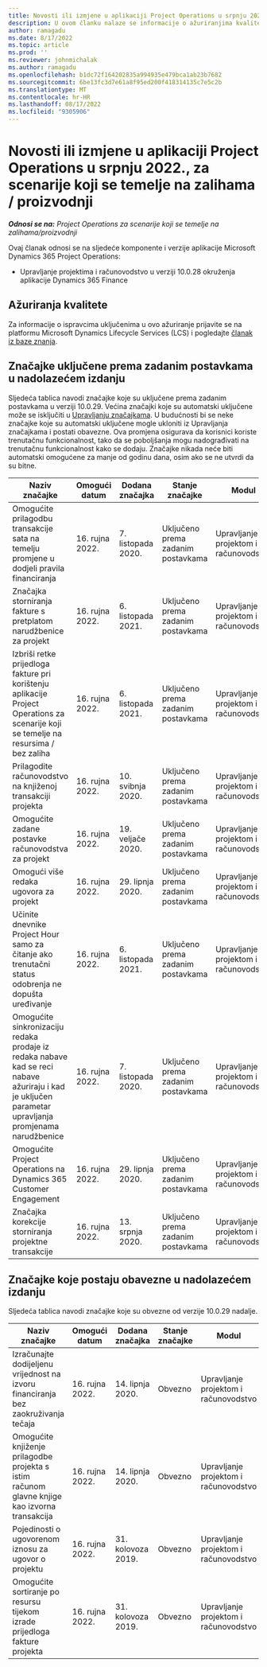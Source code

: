 ```yaml
---
title: Novosti ili izmjene u aplikaciji Project Operations u srpnju 2022., za scenarije koji se temelje na zalihama / proizvodnji
description: U ovom članku nalaze se informacije o ažuriranjima kvalitete dostupnima u izdanju aplikacije Microsoft Dynamics 365 Project Operations iz srpnja 2022. za scenarije koji se temelje na resursu/proizvodnji.
author: ramagadu
ms.date: 8/17/2022
ms.topic: article
ms.prod: ''
ms.reviewer: johnmichalak
ms.author: ramagadu
ms.openlocfilehash: b1dc72f164202835a994935e479bca1ab23b7682
ms.sourcegitcommit: 6be13fc3d7e61a8f95ed200f418314135c7e5c2b
ms.translationtype: MT
ms.contentlocale: hr-HR
ms.lasthandoff: 08/17/2022
ms.locfileid: "9305906"
---
```

# <a name="whats-new-or-changed-in-project-operations-july-2022-for-stockedproduction-based-scenarios"></a>Novosti ili izmjene u aplikaciji Project Operations u srpnju 2022., za scenarije koji se temelje na zalihama / proizvodnji

_**Odnosi se na:** Project Operations za scenarije koji se temelje na zalihama/proizvodnji_

Ovaj članak odnosi se na sljedeće komponente i verzije aplikacije Microsoft Dynamics 365 Project Operations:

- Upravljanje projektima i računovodstvo u verziji 10.0.28 okruženja aplikacije Dynamics 365 Finance

## <a name="quality-updates"></a>Ažuriranja kvalitete

Za informacije o ispravcima uključenima u ovo ažuriranje prijavite se na platformu Microsoft Dynamics Lifecycle Services (LCS) i pogledajte [članak iz baze znanja](https://fix.lcs.dynamics.com/Issue/Details?bugId=694438).

## <a name="features-turned-on-by-default-in-upcoming-release"></a>Značajke uključene prema zadanim postavkama u nadolazećem izdanju

Sljedeća tablica navodi značajke koje su uključene prema zadanim postavkama u verziji 10.0.29. Većina značajki koje su automatski uključene može se isključiti u [Upravljanju značajkama](/dynamics365/fin-ops-core/fin-ops/get-started/feature-management/feature-management-overview). U budućnosti bi se neke značajke koje su automatski uključene mogle ukloniti iz Upravljanja značajkama i postati obavezne. Ova promjena osigurava da korisnici koriste trenutačnu funkcionalnost, tako da se poboljšanja mogu nadograđivati na trenutačnu funkcionalnost kako se dodaju. Značajke nikada neće biti automatski omogućene za manje od godinu dana, osim ako se ne utvrdi da su bitne.

| Naziv značajke | Omogući datum | Dodana značajka | Stanje značajke | Modul |
| --- | --- | --- |--- |--- |
| Omogućite prilagodbu transakcije sata na temelju promjene u dodjeli pravila financiranja | 16. rujna 2022. | 7. listopada 2020. | Uključeno prema zadanim postavkama | Upravljanje projektom i računovodstvo |
| Značajka storniranja fakture s pretplatom narudžbenice za projekt | 16. rujna 2022. | 6. listopada 2021. | Uključeno prema zadanim postavkama | Upravljanje projektom i računovodstvo |
| Izbriši retke prijedloga fakture pri korištenju aplikacije Project Operations za scenarije koji se temelje na resursima / bez zaliha | 16. rujna 2022. | 6. listopada 2021. | Uključeno prema zadanim postavkama | Upravljanje projektom i računovodstvo |
| Prilagodite računovodstvo na knjiženoj transakciji projekta | 16. rujna 2022. | 10. svibnja 2020. | Uključeno prema zadanim postavkama | Upravljanje projektom i računovodstvo |
| Omogućite zadane postavke računovodstva za projekt | 16. rujna 2022. | 19. veljače 2020. | Uključeno prema zadanim postavkama | Upravljanje projektom i računovodstvo |
| Omogući više redaka ugovora za projekt | 16. rujna 2022. | 29. lipnja 2020. | Uključeno prema zadanim postavkama | Upravljanje projektom i računovodstvo |
| Učinite dnevnike Project Hour samo za čitanje ako trenutačni status odobrenja ne dopušta uređivanje | 16. rujna 2022. | 6. listopada 2021. | Uključeno prema zadanim postavkama | Upravljanje projektom i računovodstvo |
| Omogućite sinkronizaciju redaka prodaje iz redaka nabave kad se reci nabave ažuriraju i kad je uključen parametar upravljanja promjenama narudžbenice | 16. rujna 2022. | 7. listopada 2020. | Uključeno prema zadanim postavkama | Upravljanje projektom i računovodstvo |
| Omogućite Project Operations na Dynamics 365 Customer Engagement | 16. rujna 2022. | 29. lipnja 2020. | Uključeno prema zadanim postavkama | Upravljanje projektom i računovodstvo |
| Značajka korekcije storniranja projektne transakcije | 16. rujna 2022. | 13. srpnja 2020. | Uključeno prema zadanim postavkama | Upravljanje projektom i računovodstvo |

## <a name="features-that-become-mandatory-in-the-upcoming-release"></a>Značajke koje postaju obavezne u nadolazećem izdanju

Sljedeća tablica navodi značajke koje su obvezne od verzije 10.0.29 nadalje.

| Naziv značajke | Omogući datum | Dodana značajka | Stanje značajke | Modul |
| --- | --- | --- | --- | --- |
| Izračunajte dodijeljenu vrijednost na izvoru financiranja bez zaokruživanja tečaja | 16. rujna 2022. | 14. lipnja 2020. | Obvezno | Upravljanje projektom i računovodstvo |
| Omogućite knjiženje prilagodbe projekta s istim računom glavne knjige kao izvorna transakcija | 16. rujna 2022. | 14. lipnja 2020. | Obvezno | Upravljanje projektom i računovodstvo |
| Pojedinosti o ugovorenom iznosu za ugovor o projektu | 16. rujna 2022. | 31. kolovoza 2019. | Obvezno | Upravljanje projektom i računovodstvo |
| Omogućite sortiranje po resursu tijekom izrade prijedloga fakture projekta | 16. rujna 2022. | 31. kolovoza 2019. | Obvezno | Upravljanje projektom i računovodstvo |
